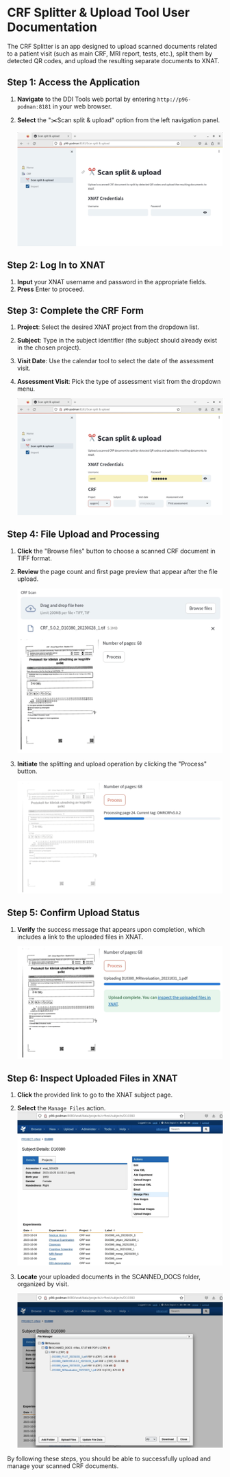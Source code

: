 # CRF Splitter & Upload Tool User Documentation

The CRF Splitter is an app designed to upload scanned documents related to a patient visit (such as main CRF, MRI report, tests, etc.), split them by detected QR codes, and upload the resulting separate documents to XNAT. 

## Step 1: Access the Application

1. **Navigate** to the DDI Tools web portal by entering `http://p96-podman:8181` in your web browser.
2. **Select** the "✂️Scan split & upload" option from the left navigation panel. 

   ![Login Screen](img/crf/1_overview.png)

## Step 2: Log In to XNAT

1. **Input** your XNAT username and password in the appropriate fields.
2. **Press** Enter to proceed.

## Step 3: Complete the CRF Form

1. **Project**: Select the desired XNAT project from the dropdown list.
2. **Subject**: Type in the subject identifier (the subject should already exist in the chosen project).
3. **Visit Date**: Use the calendar tool to select the date of the assessment visit.
4. **Assessment Visit**: Pick the type of assessment visit from the dropdown menu.

   ![Form Fields](img/crf/2_loggedin.png)

## Step 4: File Upload and Processing

1. **Click** the "Browse files" button to choose a scanned CRF document in TIFF format.
2. **Review** the page count and first page preview that appear after the file upload.

   ![File Upload](img/crf/5_uploaded_crf.png)
   
3. **Initiate** the splitting and upload operation by clicking the "Process" button.

   ![Processing](img/crf/6_processing_crf.png)

## Step 5: Confirm Upload Status

1. **Verify** the success message that appears upon completion, which includes a link to the uploaded files in XNAT.

   ![Upload Complete](img/crf/7_upload_complete.png)

## Step 6: Inspect Uploaded Files in XNAT

1. **Click** the provided link to go to the XNAT subject page.
2. **Select** the `Manage Files` action.
![Manage Files](img/crf/8_manage_files.png)
3. **Locate** your uploaded documents in the SCANNED_DOCS folder, organized by visit.

   ![Manage Files](img/crf/9_crf_files.png)

By following these steps, you should be able to successfully upload and manage your scanned CRF documents.
